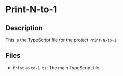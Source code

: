 # Print-N-to-1

## Description
This is the TypeScript file for the project `Print-N-to-1`.

## Files
- `Print-N-to-1.ts`: The main TypeScript file.

